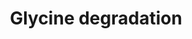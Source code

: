 ---
annotations:
- id: PW:0001265
  parent: classic metabolic pathway
  type: Pathway Ontology
  value: glycine degradation pathway
authors:
- J.Heckman
- MaintBot
- Christine Chichester
- Egonw
- Eweitz
description: ''
last-edited: 2021-05-20
organisms:
- Saccharomyces cerevisiae
redirect_from:
- /index.php/Pathway:WP345
- /instance/WP345
revision: null
schema-jsonld:
- '@context': https://schema.org/
  '@id': https://wikipathways.github.io/pathways/WP345.html
  '@type': Dataset
  creator:
    '@type': Organization
    name: WikiPathways
  description: ''
  keywords:
  - 10-formyl-THF
  - 5,10-methenyl-THF
  - 5,10-methylene-THF
  - ADE3
  - ADP
  - ATP
  - CO2
  - GCV2
  - L-glycine
  - MIS1
  - MTD1
  - NAD
  - NADH
  - NH3
  - THF
  - ferrocytochrome B1
  - formate
  - phosphate
  license: CC0
  name: Glycine degradation
seo: CreativeWork
title: Glycine degradation
wpid: WP345
---